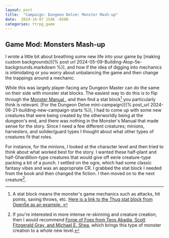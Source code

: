 ```yaml
---
layout: post
title:  "Campaign: Dungeon Delve: Monster Mash-up"
date:  2024-10-07 1546 -0500
categories: ttrpg_game
---
```

## Game Mod: Monsters Mash-up

I wrote a little bit about breathing some new life into your game by [making custom backgrounds]({% post url 2024-05-09-Building-Atop-5e-backgrounds.markdown %}), and how if the idea of digging into mechanics is intimidating or you worry about unbalancing the game and then change the trappings around a mechanic. 

While this was largely player-facing any Dungeon Master can do the same on their side with monster stat blocks. The easiest way to do this is to flip through the [Monster Manual ](https://en.wikipedia.org/wiki/Monster_Manual), and then find a stat block[^1] you particularly think is relevant. [For the Dungeon Delve mini-campaign]({% post_url 2024-06-21-building-new-campaign-starts %}), I had to come up with some new creatures that were being created by the otherworldly being at the dungeon's end, and there was nothing in the Monster's Manual that made sense for the story. Since I need a few different creatures; minions, harvesters, and solider/guard types I thought about what other types of creatures fit that roles.

For instance, for the minions, I looked at the character level and then tried to think about what worked best for the story. I wanted these half-plant and half-Ghardillion-type creatures that would give off eerie creature-type packing a bit of a punch. I settled on the ogre, which had some classic fantasy vibes and was an appropriate CR. I grabbed the stat block I needed from the book and then changed the fiction. I then moved on to the next creature[^2]. 


[^1]: A stat block means the monster's game mechanics such as attacks, hit points, saving throws, etc. [Here is a link to the Thug stat block from Open5e as an example. ](https://open5e.com/monsters/thug-a5e)

[^2]: If you're interested in more intense re-skinning and creature creation, then I would recommend [Forge of Foes from Teos Abadia, Scott Fitzgerald Gray, and Michael E. Shea](https://shop.slyflourish.com/products/forge-of-foes?srsltid=AfmBOooCa3S0x3TtvwfwcWMAubF15-XYCFESf51N56ROwb6MEk14eSWV), which brings this type of monster creation to a whole new level. 